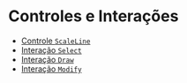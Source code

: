 # Controles e Interações

 * [Controle `ScaleLine`](scaleline.md)
 * [Interação `Select`](select.md)
 * [Interação `Draw`](draw.md)
 * [Interação `Modify`](modify.md)
